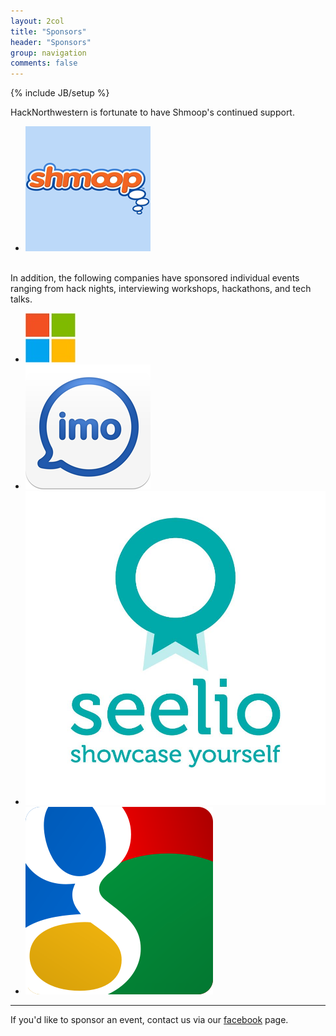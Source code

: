 ```yaml
---
layout: 2col
title: "Sponsors"
header: "Sponsors"
group: navigation
comments: false
---
```

{% include JB/setup %}

HackNorthwestern is fortunate to have Shmoop's continued support.

<ul class="thumbnails">
  <li class="span3">
    <a href="http://www.shmoop.com/public/jobs/" class="thumbnail">
      <img src="/assets/images/shmoop_logo.png">
    </a>
  </li>
</ul>
<br/>
In addition, the following companies have sponsored individual events ranging from hack nights, interviewing workshops, hackathons, and tech talks.

<ul class="thumbnails">
	<li class="span1">
    <a href="http://microsoft.com" class="thumbnail">
      <img src="/assets/images/msft_logo.jpg" alt="">
    </a>
  </li>
  <li class="span1">
    <a href="http://imo.im" class="thumbnail">
      <img src="/assets/images/imo_logo.png" alt="">
    </a>
  </li>
  <li class="span1">
    <a href="http://seelio.com" class="thumbnail">
      <img src="/assets/images/seelio_logo.jpg" alt="">
    </a>
  </li>
  <li class="span1">
    <a href="http://www.google.com/about/jobs/" class="thumbnail">
      <img src="/assets/images/Googlelogo.png" alt="">
    </a>
  </li>
</ul>

---

If you'd like to sponsor an event, contact us via our [facebook](http://www.facebook.com/HackNorthwestern) page.